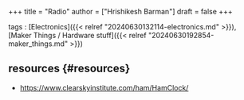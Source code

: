 +++
title = "Radio"
author = ["Hrishikesh Barman"]
draft = false
+++

tags
: [Electronics]({{< relref "20240630132114-electronics.md" >}}), [Maker Things / Hardware stuff]({{< relref "20240630192854-maker_things.md" >}})


## resources {#resources}

-   <https://www.clearskyinstitute.com/ham/HamClock/>
